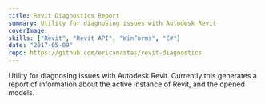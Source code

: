```yaml
---
title: Revit Diagnostics Report
summary: Utility for diagnosing issues with Autodesk Revit
coverImage:
skills: ["Revit", "Revit API", "WinForms", "C#"]
date: "2017-05-09"
repo: https://github.com/ericanastas/revit-diagnostics
---
```


Utility for diagnosing issues with Autodesk Revit. Currently this generates a report of information about the active instance of Revit, and the opened models.
